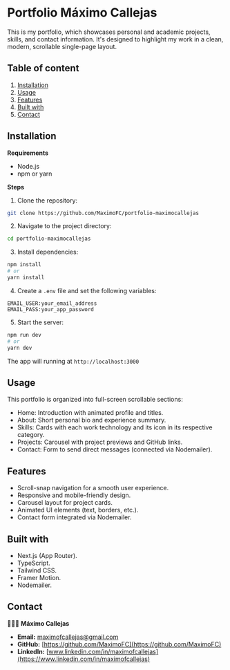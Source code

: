 # Portfolio Máximo Callejas

This is my portfolio, which showcases personal and academic projects, skills, and contact information. It's designed to highlight my work in a clean, modern, scrollable single-page layout.

## Table of content
1. [Installation](#installation)
2. [Usage](#usage)
3. [Features](#features)
4. [Built with](#built-with)
5. [Contact](#contact)

## Installation
**Requirements**
- Node.js
- npm or yarn

**Steps**
1. Clone the repository:
```bash
git clone https://github.com/MaximoFC/portfolio-maximocallejas
```

2. Navigate to the project directory:

```bash
cd portfolio-maximocallejas
```

3. Install dependencies:

```bash
npm install
# or
yarn install
```

4. Create a ``.env`` file and set the following variables:

```
EMAIL_USER:your_email_address
EMAIL_PASS:your_app_password
```

5. Start the server:

```bash
npm run dev
# or
yarn dev
```

The app will running at `http://localhost:3000`

## Usage
This portfolio is organized into full-screen scrollable sections:

- Home: Introduction with animated profile and titles.
- About: Short personal bio and experience summary.
- Skills: Cards with each work technology and its icon in its respective category.
- Projects: Carousel with project previews and GitHub links.
- Contact: Form to send direct messages (connected via Nodemailer).

## Features
- Scroll-snap navigation for a smooth user experience.
- Responsive and mobile-friendly design.
- Carousel layout for project cards.
- Animated UI elements (text, borders, etc.).
- Contact form integrated via Nodemailer.

## Built with
- Next.js (App Router).
- TypeScript.
- Tailwind CSS.
- Framer Motion.
- Nodemailer.

## Contact
👨🏻‍💻 **Máximo Callejas**
- **Email:** maximofcallejas@gmail.com
- **GitHub:** [https://github.com/MaximoFC](https://github.com/MaximoFC)
- **LinkedIn:** [www.linkedin.com/in/maximofcallejas](https://www.linkedin.com/in/maximofcallejas)
